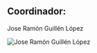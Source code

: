 ## Coordinador:
Jose Ramón Guillén López

![Jose Ramón Guillén López](https://drive.google.com/open?id=1e0Q8BOOjxuO652XdGXf5Xfh8RQjjChji)
